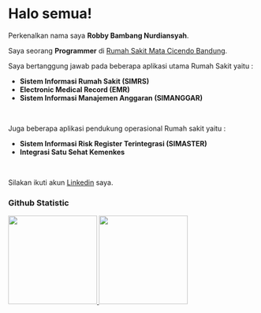 # Halo semua! 
 
Perkenalkan nama saya **Robby Bambang Nurdiansyah**.<br>
 
Saya seorang **Programmer** di [Rumah Sakit Mata Cicendo Bandung](https://www.cicendoeyehospital.org/).<br>
 
Saya bertanggung jawab pada beberapa aplikasi utama Rumah Sakit yaitu :
- **Sistem Informasi Rumah Sakit (SIMRS)**
- **Electronic Medical Record (EMR)**
- **Sistem Informasi Manajemen Anggaran (SIMANGGAR)**
<br>

Juga beberapa aplikasi pendukung operasional Rumah sakit yaitu :
- **Sistem Informasi Risk Register Terintegrasi (SIMASTER)**
- **Integrasi Satu Sehat Kemenkes**
<br>
 
Silakan ikuti akun [Linkedin](https://www.linkedin.com/in/nurdiansyahrobby/) saya.
 
### Github Statistic
<p align="left">
<a href="https://github.com/penuliscode">
  <img height="180em" src="https://github-readme-stats-eight-theta.vercel.app/api?username=robbynurdiansyah&show_icons=true&theme=algolia&include_all_commits=true&count_private=true"/>
  <img height="180em" src="https://github-readme-stats-eight-theta.vercel.app/api/top-langs/?username=robbynurdiansyah&layout=compact&layout=compact&theme=algolia"/>
</a>
</p>
